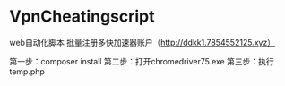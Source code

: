 # VpnCheatingscript
web自动化脚本
批量注册多快加速器账户（http://ddkk1.7854552125.xyz）

第一步：composer install
第二步：打开chromedriver75.exe
第三步：执行temp.php